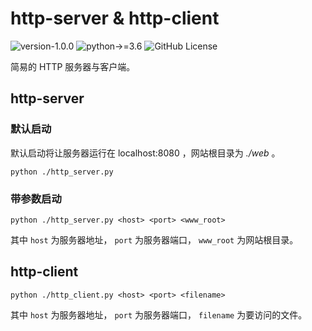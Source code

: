 # http-server & http-client

![version-1.0.0](https://img.shields.io/badge/version-1.0.0-blue)
![python->=3.6](https://img.shields.io/badge/python->=3.6-blue?logo=python&logoColor=white)
![GitHub License](https://img.shields.io/github/license/alumik/http-server-client)

简易的 HTTP 服务器与客户端。

## http-server

### 默认启动

默认启动将让服务器运行在 localhost:8080 ，网站根目录为 *./web* 。

```
python ./http_server.py
```

### 带参数启动

```
python ./http_server.py <host> <port> <www_root>
```

其中 `host` 为服务器地址， `port` 为服务器端口， `www_root` 为网站根目录。

## http-client

```
python ./http_client.py <host> <port> <filename>
```

其中 `host` 为服务器地址， `port` 为服务器端口， `filename` 为要访问的文件。

